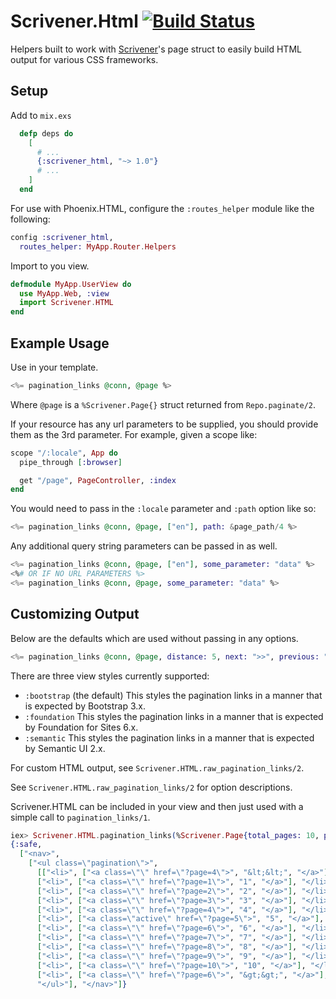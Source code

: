 # Scrivener.Html [![Build Status](https://semaphoreci.com/api/v1/projects/3b1ad27c-8991-4208-94d0-0bae42108482/638637/badge.svg)](https://semaphoreci.com/mgwidmann/scrivener_html)

Helpers built to work with [Scrivener](https://github.com/drewolson/scrivener)'s page struct to easily build HTML output for various CSS frameworks.

## Setup

Add to `mix.exs`

```elixir
  defp deps do
    [
      # ...
      {:scrivener_html, "~> 1.0"}
      # ...
    ]
  end
```

For use with Phoenix.HTML, configure the `:routes_helper` module like the following:

```elixir
config :scrivener_html,
  routes_helper: MyApp.Router.Helpers
```

Import to you view.

```elixir
defmodule MyApp.UserView do
  use MyApp.Web, :view
  import Scrivener.HTML
end
```

## Example Usage

Use in your template.

```elixir
<%= pagination_links @conn, @page %>
```

Where `@page` is a `%Scrivener.Page{}` struct returned from `Repo.paginate/2`.

If your resource has any url parameters to be supplied, you should provide them as the 3rd parameter. For example, given a scope like:

```elixir
scope "/:locale", App do
  pipe_through [:browser]

  get "/page", PageController, :index
end
```

You would need to pass in the `:locale` parameter and `:path` option like so:

```elixir
<%= pagination_links @conn, @page, ["en"], path: &page_path/4 %>
```

Any additional query string parameters can be passed in as well.

```elixir
<%= pagination_links @conn, @page, ["en"], some_parameter: "data" %>
<%# OR IF NO URL PARAMETERS %>
<%= pagination_links @conn, @page, some_parameter: "data" %>
```

## Customizing Output

Below are the defaults which are used without passing in any options.

```elixir
<%= pagination_links @conn, @page, distance: 5, next: ">>", previous: "<<", first: true, last: true, view_style: :bootstrap %>
```

There are three view styles currently supported:

- `:bootstrap` (the default) This styles the pagination links in a manner that
  is expected by Bootstrap 3.x.
- `:foundation` This styles the pagination links in a manner that is expected
  by Foundation for Sites 6.x.
- `:semantic` This styles the pagination links in a manner that is expected by
  Semantic UI 2.x.

For custom HTML output, see `Scrivener.HTML.raw_pagination_links/2`.

See `Scrivener.HTML.raw_pagination_links/2` for option descriptions.

Scrivener.HTML can be included in your view and then just used with a simple call to `pagination_links/1`.

```elixir
iex> Scrivener.HTML.pagination_links(%Scrivener.Page{total_pages: 10, page_number: 5})
{:safe,
  ["<nav>",
    ["<ul class=\"pagination\">",
      [["<li>", ["<a class=\"\" href=\"?page=4\">", "&lt;&lt;", "</a>"], "</li>"],
      ["<li>", ["<a class=\"\" href=\"?page=1\">", "1", "</a>"], "</li>"],
      ["<li>", ["<a class=\"\" href=\"?page=2\">", "2", "</a>"], "</li>"],
      ["<li>", ["<a class=\"\" href=\"?page=3\">", "3", "</a>"], "</li>"],
      ["<li>", ["<a class=\"\" href=\"?page=4\">", "4", "</a>"], "</li>"],
      ["<li>", ["<a class=\"active\" href=\"?page=5\">", "5", "</a>"], "</li>"],
      ["<li>", ["<a class=\"\" href=\"?page=6\">", "6", "</a>"], "</li>"],
      ["<li>", ["<a class=\"\" href=\"?page=7\">", "7", "</a>"], "</li>"],
      ["<li>", ["<a class=\"\" href=\"?page=8\">", "8", "</a>"], "</li>"],
      ["<li>", ["<a class=\"\" href=\"?page=9\">", "9", "</a>"], "</li>"],
      ["<li>", ["<a class=\"\" href=\"?page=10\">", "10", "</a>"], "</li>"],
      ["<li>", ["<a class=\"\" href=\"?page=6\">", "&gt;&gt;", "</a>"], "</li>"]],
      "</ul>"], "</nav>"]}
```
